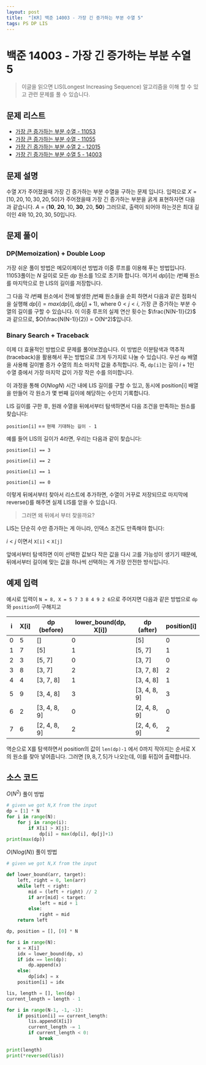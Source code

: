 ```yaml
---
layout: post
title:  "[KR] 백준 14003 - 가장 긴 증가하는 부분 수열 5"
tags: PS DP LIS
---
```

# 백준 14003 - 가장 긴 증가하는 부분 수열 5
> 이글을 읽으면 LIS(Longest Increasing Sequence) 알고리즘을 이해 할 수 있고 관련 문제를 풀 수 있습니다. 


## 문제 리스트
- [가장 큰 증가하는 부분 수열 - 11053](https://www.acmicpc.net/problem/11053)
- [가장 큰 증가하는 부분 수열 - 11055](https://www.acmicpc.net/problem/11055)
- [가장 긴 증가하는 부분 수열 2 - 12015](https://www.acmicpc.net/problem/12015)
- [가장 긴 증가하는 부분 수열 5 - 14003](https://www.acmicpc.net/problem/14003)

## 문제 설명
수열 $X$가 주어졌을때 가장 긴 증가하는 부분 수열을 구하는 문제 입니다. 
입력으로 $X = [10, 20, 10, 30, 20, 50]$가 주어졌을때 가장 긴 증가하는 부분을 굵게 표현하자면 다음과 같습니다. $A$ = {**10**, **20**, 10, **30**, 20, **50**} 그러므로, 출력이 되어야 하는것은 최대 길이인 4와 $10, 20, 30, 50$입니다.
## 문제 풀이
### DP(Memoization) + Double Loop
가장 쉬운 풀이 방법은 메모이제이션 방법과 이중 루프를 이용해 푸는 방법입니다. 11053풀이는 $N$ 길이로 모든 $dp$ 원소를 1으로 초기화 합니다. 여기서 $dp[i]$는 $i$번째 원소를 마지막으로 한 LIS의 길이를 저장합니다. 

그 다음 각 $i$번쨰 원소에서 전에 발생한 $j$번째 원소들을 순회 하면서 다음과 같은 점화식을 실행해 $dp[i] = max(dp[i], dp[j] + 1)\text{, where }0<j<i$, 가장 큰 증가하는 부분 수열의 길이를 구할 수 있습니다. 이 이중 루프의 실제 연산 횟수는 $\frac{N(N-1)}{2}$ 과 같으므로, $O(\frac{N(N-1)}{2}) = O(N^2)$입니다.


### Binary Search + Traceback
이제 더 효율적인 방법으로 문제를 풀어보겠습니다. 이 방법은 이분탐색과 역추적(traceback)을 활용해서 푸는 방법으로 크게 두가지로 나눌 수 있습니다.
우선 `dp` 배열을 사용해 길이별 증가 수열의 최소 마지막 값을 추적합니다.
즉, `dp[i]`는 길이 $i+1$인 수열 중에서 가장 마지막 값이 가장 작은 수를 의미합니다.

이 과정을 통해 $O(N log N)$ 시간 내에 LIS 길이를 구할 수 있고,
동시에 position[i] 배열을 만들어 각 원소가 몇 번째 길이에 해당하는 수인지 기록합니다.

LIS 길이를 구한 후, 원래 수열을 뒤에서부터 탐색하면서 다음 조건을 만족하는 원소를 찾습니다:

`position[i]` == `현재 기대하는 길이 - 1`

예를 들어 LIS의 길이가 4라면, 우리는 다음과 같이 찾습니다:
```
position[i] == 3

position[i] == 2

position[i] == 1

position[i] == 0
```

이렇게 뒤에서부터 찾아서 리스트에 추가하면, 수열이 거꾸로 저장되므로 마지막에 reverse()를 해주면 실제 LIS를 얻을 수 있습니다.

> 그러면 왜 뒤에서 부터 찾을까요?

LIS는 단순히 수만 증가하는 게 아니라, 인덱스 조건도 만족해야 합니다:

$i < j$ 이면서 `X[i]` < `X[j]`

앞에서부터 탐색하면 이미 선택한 값보다 작은 값을 다시 고를 가능성이 생기기 때문에,
뒤에서부터 길이에 맞는 값을 하나씩 선택하는 게 가장 안전한 방식입니다.

## 예제 입력
예시로 입력이 `N = 8, X = 5 7 3 8 4 9 2 6`으로 주어지면 다음과 같은 방법으로 `dp`와 `position`이 구해지고

| i | X[i] | dp (before)        | lower_bound(dp, X[i]) | dp (after)         | position[i] |
|---|------|---------------------|------------------------|---------------------|-------------|
| 0 | 5    | []                  | 0                      | [5]                | 0           |
| 1 | 7    | [5]                 | 1                      | [5, 7]             | 1           |
| 2 | 3    | [5, 7]              | 0                      | [3, 7]             | 0           |
| 3 | 8    | [3, 7]              | 2                      | [3, 7, 8]          | 2           |
| 4 | 4    | [3, 7, 8]           | 1                      | [3, 4, 8]          | 1           |
| 5 | 9    | [3, 4, 8]           | 3                      | [3, 4, 8, 9]       | 3           |
| 6 | 2    | [3, 4, 8, 9]        | 0                      | [2, 4, 8, 9]       | 0           |
| 7 | 6    | [2, 4, 8, 9]        | 2                      | [2, 4, 6, 9]       | 2           |

역순으로 X를 탐색하면서 position의 값이 `len(dp)-1` 에서 0까지 작아지는 순서로 X의 원소를 찾아 넣어줍니다. 그러면 $[9,8,7,5]$가 나오는데, 이를 뒤집어 출력합니다. 


## 소스 코드


$O(N^2)$ 풀이 방법

```python
# given we got N,X from the input
dp = [1] * N
for i in range(N):
    for j in range(i):
        if X[i] > X[j]:
            dp[i] = max(dp[i], dp[j]+1)
print(max(dp))
```

$O(Nlog(N))$ 풀이 방법

```python
# given we got N,X from the input

def lower_bound(arr, target):
    left, right = 0, len(arr)
    while left < right:
        mid = (left + right) // 2
        if arr[mid] < target:
            left = mid + 1
        else:
            right = mid
    return left

dp, position = [], [0] * N

for i in range(N):
    x = X[i]
    idx = lower_bound(dp, x)
    if idx == len(dp):
        dp.append(x)
    else:
        dp[idx] = x
    position[i] = idx

lis, length = [], len(dp)
current_length = length - 1

for i in range(N-1, -1, -1):
    if position[i] == current_length:
        lis.append(X[i])
        current_length -= 1
        if current_length < 0:
            break
            
print(length)
print(*reversed(lis))
```